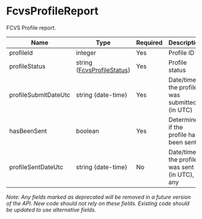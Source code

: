 # FcvsProfileReport

FCVS Profile report.

| Name | Type | Required | Description |
| - | - | - | - |
| profileId | integer | Yes | Profile ID |
| profileStatus | string ([FcvsProfileStatus](fcvs-profile-status.md)) | Yes | Profile status |
| profileSubmitDateUtc | string (date-time) | Yes | Date/time the profile was submitted (in UTC) |
| hasBeenSent | boolean | Yes | Determines if the profile has been sent |
| profileSentDateUtc | string (date-time) | No | Date/time the profile was sent (in UTC), if any |

*Note: Any fields marked as deprecated will be removed in a future version of the API. New code should not rely on these fields. Existing code should be updated to use alternative fields.*
